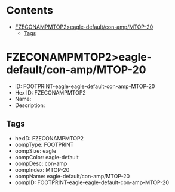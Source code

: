 



Contents
========

* [FZECONAMPMTOP2>eagle-default/con-amp/MTOP-20](#fzeconampmtop2eagle-defaultcon-ampmtop-20)
	* [Tags](#tags)

# FZECONAMPMTOP2>eagle-default/con-amp/MTOP-20

- ID: FOOTPRINT-eagle-eagle-default-con-amp-MTOP-20
- Hex ID: FZECONAMPMTOP2
- Name: 
- Description: 

## Tags

- hexID: FZECONAMPMTOP2
- oompType: FOOTPRINT
- oompSize: eagle
- oompColor: eagle-default
- oompDesc: con-amp
- oompIndex: MTOP-20
- oompName: eagle-default/con-amp/MTOP-20
- oompID: FOOTPRINT-eagle-eagle-default-con-amp-MTOP-20
